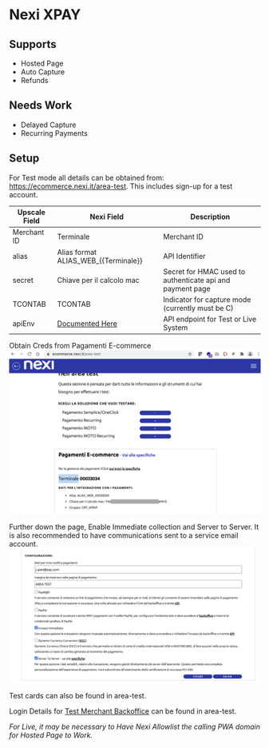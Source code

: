 # Nexi XPAY

## Supports

* Hosted Page
* Auto Capture
* Refunds

## Needs Work
* Delayed Capture
* Recurring Payments

## Setup

For Test mode all details can be obtained from: https://ecommerce.nexi.it/area-test. This includes sign-up for a test account.


| Upscale Field | Nexi Field | Description |
| ------------- | ------------- | ------------- |
| Merchant ID   | Terminale | Merchant ID |
| alias  | Alias format ALIAS_WEB_{{Terminale}} | API Identifier | 
| secret | Chiave per il calcolo mac| Secret for HMAC used to authenticate api and payment page |
| TCONTAB | TCONTAB | Indicator for capture mode (currently must be C) |
| apiEnv | [Documented Here](https://ecommerce.nexi.it/specifiche-tecniche/servertoserver/introduzione.html) | API endpoint for Test or Live System | 
  

Obtain Creds from Pagamenti E-commerce
![Obtain Creds from Pagamenti E-commerce](documentation/images/nexi-creds.png?raw=true "Obtain Creds from Pagamenti E-commerce")

Further down the page, Enable Immediate collection and Server to Server. It is also recommended to have communications sent to a service email account.
![Enable Immediate collection and Server to Server](documentation/images/next-toggles.png?raw=true "Enable Immediate collection and Server to Server")
  
Test cards can also be found in area-test.
  
Login Details for [Test Merchant Backoffice](https://int-ecommerce.nexi.it/ecomm/web/reporting/ReportLogin.jsp) can be found in area-test. 
  
*For Live, it may be necessary to Have Nexi Allowlist the calling PWA domain for Hosted Page to Work.*
  
  

